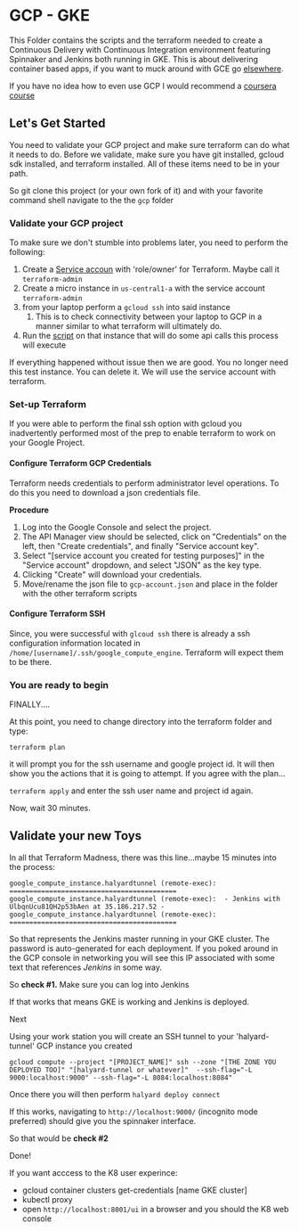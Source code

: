 # GCP - GKE

This Folder contains the scripts and the terraform needed to create a Continuous Delivery with Continuous Integration environment featuring  Spinnaker and Jenkins both running in GKE. This is about delivering container based apps, if you want to muck around with GCE go [elsewhere](https://github.com/GoogleCloudPlatform/spinnaker-deploymentmanager).  

If you have no idea how to even use GCP I would recommend a [coursera course](https://www.coursera.org/learn/gcp-infrastructure-foundation)

## Let's Get Started

You need to validate your GCP project and make sure terraform can do what it needs to do. Before we validate, make sure you have git installed, gcloud sdk installed, and terraform installed. All of these items need to be in your path.

So git clone this project (or your own fork of it) and with your favorite command shell navigate to the the `gcp` folder

### Validate your GCP project

To make sure we don't stumble into problems later, you need to perform the following:
1. Create a [Service accoun](https://cloud.google.com/compute/docs/access/create-enable-service-accounts-for-instances) with  'role/owner' for Terraform. Maybe call it `terraform-admin`
1. Create a micro instance in `us-central1-a` with the service account `terraform-admin`
1. from your laptop perform a `gcloud ssh` into said instance
   1. This is to check connectivity between your laptop to GCP in a manner similar to what terraform will ultimately do.
1. Run the [script](./scripts/api_test.sh) on that instance that will do some api calls this process will execute
 
If everything happened without issue then we are good. You no longer need this test instance. You can delete it. We will use the service account with terraform.

### Set-up Terraform

If you were able to perform the final ssh option with gcloud you inadvertently performed most of the prep to enable terraform to work on your Google Project.

#### Configure Terraform GCP Credentials
Terraform needs credentials to perform administrator level operations. To do this you need to download a json credentials file. 

**Procedure**
1. Log into the Google  Console and select the project.
1. The API Manager view should be selected, click on "Credentials" on the left, then "Create credentials", and finally "Service account key".
1. Select "[service account you created for testing purposes]" in the "Service account" dropdown, and select "JSON" as the key type.
1. Clicking "Create" will download your credentials.
1. Move/rename the json file to `gcp-account.json` and place in the folder with the other terraform scripts

#### Configure Terraform SSH

Since, you were successful with `glcoud ssh` there is already a ssh configuration information located in `/home/[username]/.ssh/google_compute_engine`. Terraform will expect them to be there. 

### You are ready to begin
 

FINALLY....

At this point, you need to change directory into the terraform folder and  type:

`terraform plan`

it will prompt you for the ssh username and google project id. It will then show you the actions that it is going to attempt. If you agree with the plan...

`terraform apply` and enter the ssh user name and project id again. 

Now, wait 30 minutes. 

## Validate your new Toys

In all that Terraform Madness, there was this line...maybe 15 minutes into the process:

`
google_compute_instance.halyardtunnel (remote-exec): ==========================================
google_compute_instance.halyardtunnel (remote-exec):  - Jenkins with UlbqnUcu81QH2p53bAen at 35.186.217.52 -
google_compute_instance.halyardtunnel (remote-exec): ==========================================
`


So that represents the Jenkins master running in your GKE cluster. The password is auto-generated for each deployment. If you poked around in the GCP console in networking you will see this IP associated with some text that references *Jenkins* in some way. 

So **check #1.** Make sure you can log into Jenkins

If that works that means GKE is working and Jenkins is deployed.

Next

Using your work station you will create an SSH tunnel to your 'halyard-tunnel' GCP instance you created

`
gcloud compute --project "[PROJECT_NAME]" ssh --zone "[THE ZONE YOU DEPLOYED TOO]" "[halyard-tunnel or whatever]"  --ssh-flag="-L 9000:localhost:9000" --ssh-flag="-L 8084:localhost:8084"
`


Once there you will then perform `halyard deploy connect`

If this works, navigating to `http://localhost:9000/` (incognito mode preferred) should give you the spinnaker interface. 

So that would be **check #2**

Done!


If you want acccess to the K8 user experince:
- gcloud container clusters get-credentials [name GKE cluster]
- kubectl proxy
- open `http://localhost:8001/ui` in a browser and you should the K8 web console

